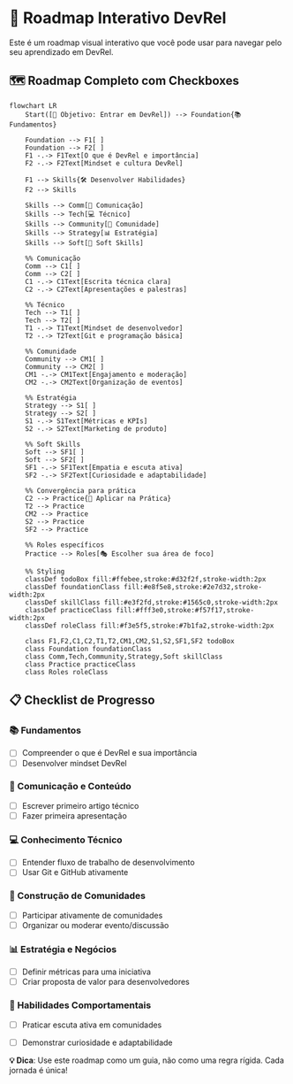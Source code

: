 # 🚀 Roadmap Interativo DevRel

Este é um roadmap visual interativo que você pode usar para navegar pelo seu aprendizado em DevRel.

## 🗺️ Roadmap Completo com Checkboxes

```mermaid
flowchart LR
    Start([🎯 Objetivo: Entrar em DevRel]) --> Foundation{📚 Fundamentos}
    
    Foundation --> F1[ ]
    Foundation --> F2[ ]
    F1 -.-> F1Text[O que é DevRel e importância]
    F2 -.-> F2Text[Mindset e cultura DevRel]
    
    F1 --> Skills{🛠️ Desenvolver Habilidades}
    F2 --> Skills
    
    Skills --> Comm[📝 Comunicação]
    Skills --> Tech[💻 Técnico] 
    Skills --> Community[👥 Comunidade]
    Skills --> Strategy[📊 Estratégia]
    Skills --> Soft[🧠 Soft Skills]
    
    %% Comunicação
    Comm --> C1[ ]
    Comm --> C2[ ]
    C1 -.-> C1Text[Escrita técnica clara]
    C2 -.-> C2Text[Apresentações e palestras]
    
    %% Técnico
    Tech --> T1[ ]
    Tech --> T2[ ]
    T1 -.-> T1Text[Mindset de desenvolvedor]
    T2 -.-> T2Text[Git e programação básica]
    
    %% Comunidade
    Community --> CM1[ ]
    Community --> CM2[ ]
    CM1 -.-> CM1Text[Engajamento e moderação]
    CM2 -.-> CM2Text[Organização de eventos]
    
    %% Estratégia
    Strategy --> S1[ ]
    Strategy --> S2[ ]
    S1 -.-> S1Text[Métricas e KPIs]
    S2 -.-> S2Text[Marketing de produto]
    
    %% Soft Skills
    Soft --> SF1[ ]
    Soft --> SF2[ ]
    SF1 -.-> SF1Text[Empatia e escuta ativa]
    SF2 -.-> SF2Text[Curiosidade e adaptabilidade]
    
    %% Convergência para prática
    C2 --> Practice{🎯 Aplicar na Prática}
    T2 --> Practice
    CM2 --> Practice
    S2 --> Practice
    SF2 --> Practice
    
    %% Roles específicos
    Practice --> Roles[🎭 Escolher sua área de foco]
    
    %% Styling
    classDef todoBox fill:#ffebee,stroke:#d32f2f,stroke-width:2px
    classDef foundationClass fill:#e8f5e8,stroke:#2e7d32,stroke-width:2px
    classDef skillClass fill:#e3f2fd,stroke:#1565c0,stroke-width:2px
    classDef practiceClass fill:#fff3e0,stroke:#f57f17,stroke-width:2px
    classDef roleClass fill:#f3e5f5,stroke:#7b1fa2,stroke-width:2px
    
    class F1,F2,C1,C2,T1,T2,CM1,CM2,S1,S2,SF1,SF2 todoBox
    class Foundation foundationClass
    class Comm,Tech,Community,Strategy,Soft skillClass
    class Practice practiceClass
    class Roles roleClass
```

## 📋 Checklist de Progresso

### 📚 Fundamentos
- [ ] Compreender o que é DevRel e sua importância
- [ ] Desenvolver mindset DevRel

### 📝 Comunicação e Conteúdo
- [ ] Escrever primeiro artigo técnico
- [ ] Fazer primeira apresentação

### 💻 Conhecimento Técnico
- [ ] Entender fluxo de trabalho de desenvolvimento
- [ ] Usar Git e GitHub ativamente

### 👥 Construção de Comunidades
- [ ] Participar ativamente de comunidades
- [ ] Organizar ou moderar evento/discussão

### 📊 Estratégia e Negócios
- [ ] Definir métricas para uma iniciativa
- [ ] Criar proposta de valor para desenvolvedores

### 🧠 Habilidades Comportamentais
- [ ] Praticar escuta ativa em comunidades
- [ ] Demonstrar curiosidade e adaptabilidade


**💡 Dica**: Use este roadmap como um guia, não como uma regra rígida. Cada jornada é única!
